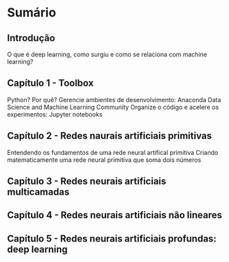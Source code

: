 # Sumário

## Introdução
O que é deep learning, como surgiu e como se relaciona com machine learning?

## Capítulo 1 - Toolbox
Python? Por quê?
Gerencie ambientes de desenvolvimento: Anaconda Data Science and Machine Learning Community
Organize o código e acelere os experimentos: Jupyter notebooks

## Capítulo 2 - Redes naurais artificiais primitivas
Entendendo os fundamentos de uma rede neural artifical primitiva
Criando matematicamente uma rede neural primitiva que soma dois números

## Capítulo 3 - Redes neurais artificiais multicamadas

## Capítulo 4 - Redes neurais artificiais não lineares

## Capítulo 5 - Redes neurais artificiais profundas: deep learning